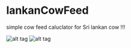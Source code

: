 # lankanCowFeed 
simple cow feed caluclator for Sri lankan cow !!!

![alt tag]( https://github.com/parane/lankanCowFeed/blob/master/screenshot/Screenshot_2016-07-16-23-58-33.png)
![alt tag]( https://github.com/parane/lankanCowFeed/blob/master/screenshot/Screenshot_2016-07-16-23-58-17.png)
